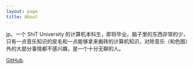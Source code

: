```yaml
---
layout: page
title: About
---
```


jp，一个 ShiT University 的计算机本科生，即将毕业。脑子里的东西非常的少，只有一点音乐知识的皮毛和一点能够拿来搬砖的计算机知识，对除音乐（和色图）外的大部分事情都不感兴趣，是一个十分无聊的人。

[GitHub](https://github.com/jpswing/).

